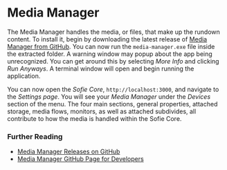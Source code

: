 # Media Manager

The Media Manager handles the media, or files, that make up the rundown content. To install it, begin by downloading the latest release of [Media Manager from GitHub](https://github.com/nrkno/tv-automation-media-management/releases). You can now run the `media-manager.exe` file inside the extracted folder. A warning window may popup about the app being unrecognized. You can get around this by selecting _More Info_ and clicking _Run Anyways_. A terminal window will open and begin running the application.

You can now open the _Sofie Core_, `http://localhost:3000`,  and navigate to the _Settings page_. You will see your _Media Manager_ under the _Devices_ section of the menu. The four main sections, general properties, attached storage, media flows, monitors, as well as attached subdivides, all contribute to how the media is handled within the Sofie Core.

### Further Reading

* [Media Manager Releases on GitHub](https://github.com/nrkno/tv-automation-media-management/releases)
* [Media Manager GitHub Page for Developers](https://github.com/nrkno/tv-automation-media-management)

